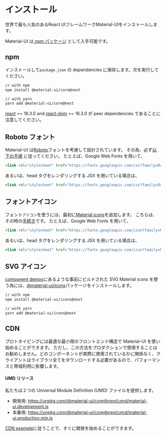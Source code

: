 # インストール

<p class="description">世界で最も人気のあるReact UIフレームワークMaterial-UIをインストールします。</p>

Material-UI は[ npm パッケージ](https://www.npmjs.com/package/@material-ui/core) として入手可能です。

## npm

インストールして`package.json` の dependencies に保存します。次を実行してください。

```sh
// with npm
npm install @material-ui/core@next

// with yarn
yarn add @material-ui/core@next
```

[react](https://www.npmjs.com/package/react) >= 16.3.0 and [react-dom](https://www.npmjs.com/package/react-dom) >= 16.3.0 が peer dependencies であることに注意してください。

## Roboto フォント

Material-UI は[Roboto](https://fonts.google.com/specimen/Roboto)フォントを考慮して設計されています。 その為、必ず[以下の手順](/style/typography/#general) に従ってください。 たとえば、Google Web Fonts を用いて、

```html
<link rel="stylesheet" href="https://fonts.googleapis.com/css?family=Roboto:300,400,500" />
```

あるいは、head タグをレンダリングする JSX を用いている場合は、

```jsx
<link rel="stylesheet" href="https://fonts.googleapis.com/css?family=Roboto:300,400,500" />
```

## フォントアイコン

フォント`アイコン`を使うには、最初に[Material icons](https://material.io/tools/icons/)を追加します。 こちらは、その時の[手続き](/style/icons/#font-icons)です。 たとえば、Google Web Fonts を用いて、

```html
<link rel="stylesheet" href="https://fonts.googleapis.com/icon?family=Material+Icons" />
```

あるいは、head タグをレンダリングする JSX を用いている場合は、

```jsx
<link rel="stylesheet" href="https://fonts.googleapis.com/icon?family=Material+Icons" />
```

## SVG アイコン

[component demos](/demos/app-bar/)にあるような事前にビルドされた SVG Material icons を使う為には、[@material-ui/icons](https://www.npmjs.com/package/@material-ui/icons)パッケージをインストールします。

```sh
// with npm
npm install @material-ui/icons@next

// with yarn
yarn add @material-ui/icons@next
```

## CDN

プロトタイピングには最適な最小限のフロントエンド構造で Material-UI を使い始めることができます。 ただし、この方法をプロダクションで使用することはお勧めしません。どのコンポーネントが実際に使用されているかに関係なく、クライアントはライブラリ全てをダウンロードする必要があるので、パフォーマンスと帯域利用に影響します。

#### UMD リリース

私たちは２つの Universal Module Definition (UMD) ファイルを提供します。

- 開発用: https://unpkg.com/@material-ui/core@next/umd/material-ui.development.js
- 本番用: https://unpkg.com/@material-ui/core@next/umd/material-ui.production.min.js

[CDN example](https://github.com/mui-org/material-ui/tree/next/examples/cdn-next)に従うことで、すぐに開発を始めることができます。
